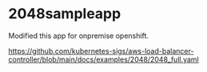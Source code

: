# 2048sampleapp

Modified this app for onpremise openshift.

https://github.com/kubernetes-sigs/aws-load-balancer-controller/blob/main/docs/examples/2048/2048_full.yaml
